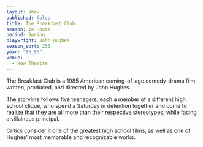 ```yaml
---
layout: show
published: false
title: The Breakfast Club
season: In House
period: Spring
playwright: John Hughes
season_sort: 250
year: "95_96"
venue:
  - New Theatre
---
```


The Breakfast Club is a 1985 American coming-of-age comedy-drama film written, produced, and directed by John Hughes.

The storyline follows five teenagers, each a member of a different high school clique, who spend a Saturday in detention together and come to realize that they are all more than their respective stereotypes, while facing a villainous principal.

Critics consider it one of the greatest high school films, as well as one of Hughes' most memorable and recognizable works.
